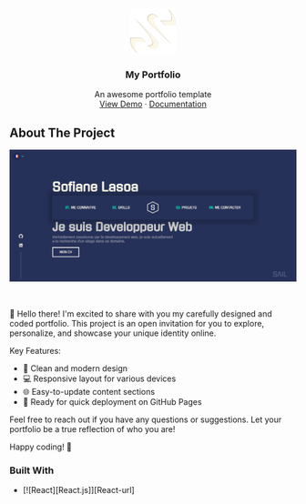 <br />
<br />
<div align="center">
  <a href="https://github.com/othneildrew/Best-README-Template">
    <img src="src/assets/img/logo.png" alt="Logo" width="80" height="80">
  </a>

<h3 align="center">My Portfolio</h3>
  <p align="center">
    An awesome portfolio template
    <br />
    <a href="http://portfolio.sofianelasoa.fr/">View Demo</a>
    ·
    <a href="https://github.com/othneildrew/Best-README-Template/issues">Documentation</a>
  </p>
</div>

## About The Project

![Portfolio Picture](./src/assets/img/portfoliov2.png "portfolio")

<br />

🚀 Hello there! I'm excited to share with you my carefully designed and coded portfolio. This project is an open invitation 
for you to explore, personalize, and showcase your unique identity online.

Key Features:
* 🎨 Clean and modern design
* 💻 Responsive layout for various devices
* 🌐 Easy-to-update content sections
* 🚀 Ready for quick deployment on GitHub Pages

Feel free to reach out if you have any questions or suggestions. Let your portfolio be a true reflection of who you are!

Happy coding! 🌟

### Built With

* [![React][React.js]][React-url]